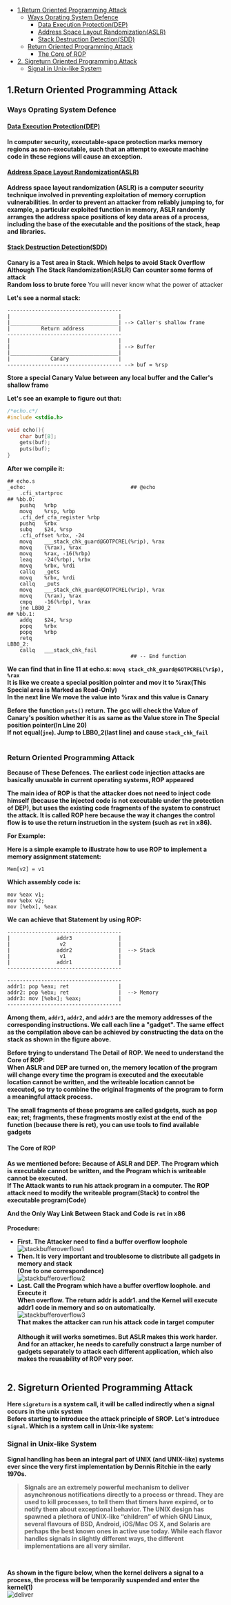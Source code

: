 <!-- vim-markdown-toc GFM -->

* [1.Return Oriented Programming Attack](#1return-oriented-programming-attack)
    * [Ways Oprating System Defence](#ways-oprating-system-defence)
        * [Data Execution Protection(DEP)](#data-execution-protectiondep)
        * [Address Space Layout Randomization(ASLR)](#address-space-layout-randomizationaslr)
        * [Stack Destruction Detection(SDD)](#stack-destruction-detectionsdd)
    * [Return Oriented Programming Attack](#return-oriented-programming-attack)
        * [The Core of ROP](#the-core-of-rop)
* [2. Sigreturn Oriented Programming Attack](#2-sigreturn-oriented-programming-attack)
    * [Signal in Unix-like System](#signal-in-unix-like-system)

<!-- vim-markdown-toc -->

## 1.Return Oriented Programming Attack
### Ways Oprating System Defence
#### [Data Execution Protection(DEP)](https://en.wikipedia.org/wiki/Executable_space_protection#Windows)
**In computer security, executable-space protection marks memory regions as non-executable, such that an attempt to execute machine code in these regions will cause an exception.**

#### [Address Space Layout Randomization(ASLR)](https://en.wikipedia.org/wiki/Address_space_layout_randomization)
**Address space layout randomization (ASLR) is a computer security technique involved in preventing exploitation of memory corruption vulnerabilities. In order to prevent an attacker from reliably jumping to, for example, a particular exploited function in memory, ASLR randomly arranges the address space positions of key data areas of a process, including the base of the executable and the positions of the stack, heap and libraries.**

#### [Stack Destruction Detection(SDD)](https://github.com/Angold-4/Angold4-CSAPP/blob/master/ChapterNotes/Chapter3/canary.md)
**Canary is a Test area in Stack. Which helps to avoid Stack Overflow**<br>
**Although The Stack Randomization(ASLR) Can counter some forms of attack**<br>
**Random loss to brute force** You will never know what the power of attacker



**Let's see a normal stack:**
```
-------------------------------------
|                                   |
|___________________________________| --> Caller's shallow frame
|          Return address           |
-------------------------------------
|                                   |
|                                   | --> Buffer
|___________________________________|
|             Canary                |
------------------------------------- --> buf = %rsp
```
**Store a special Canary Value between any local buffer and the Caller's shallow frame**<br>

**Let's see an example to figure out that:**
```c
/*echo.c*/
#include <stdio.h>

void echo(){
    char buf[8];
    gets(buf);
    puts(buf);
}
```
**After we compile it:**
```assembly
## echo.s
_echo:                                  ## @echo
	.cfi_startproc
## %bb.0:
	pushq	%rbp
	movq	%rsp, %rbp
	.cfi_def_cfa_register %rbp
	pushq	%rbx
	subq	$24, %rsp
	.cfi_offset %rbx, -24
	movq	___stack_chk_guard@GOTPCREL(%rip), %rax
	movq	(%rax), %rax
	movq	%rax, -16(%rbp)
	leaq	-24(%rbp), %rbx
	movq	%rbx, %rdi
	callq	_gets
	movq	%rbx, %rdi
	callq	_puts
	movq	___stack_chk_guard@GOTPCREL(%rip), %rax
	movq	(%rax), %rax
	cmpq	-16(%rbp), %rax
	jne	LBB0_2
## %bb.1:
	addq	$24, %rsp
	popq	%rbx
	popq	%rbp
	retq
LBB0_2:
	callq	___stack_chk_fail
                                        ## -- End function

```
**We can find that in line 11 at echo.s: ```movq stack_chk_guard@GOTPCREL(%rip), %rax```**<br>
**It is like we create a special position pointer and mov it to %rax(This Special area is Marked as Read-Only)<br>**
**In the next line We move the value into %rax and this value is Canary<br>**


**Before the function ```puts()``` return. The gcc will check the Value of Canary's position whether it is as same as the Value store in The Special position pointer(In Line 20)<br>**
**If not equal(```jne```). Jump to LBB0_2(last line) and cause ```stack_chk_fail```**
<br><br>


### Return Oriented Programming Attack
**Because of These Defences. The earliest code injection attacks are basically unusable in current operating systems, ROP appeared**<br>

**The main idea of ROP is that the attacker does not need to inject code himself (because the injected code is not executable under the protection of DEP), but uses the existing code fragments of the system to construct the attack. It is called ROP here because the way it changes the control flow is to use the return instruction in the system (such as `ret` in x86).**
<br>


**For Example:**<br>

**Here is a simple example to illustrate how to use ROP to implement a memory assignment statement:**
```
Mem[v2] = v1
```
**Which assembly code is:**
```assembly
mov %eax v1;
mov %ebx v2;
mov [%ebx], %eax
```

**We can achieve that Statement by using ROP:**<br>

```
-------------------------------------
|               addr3               |
|                v2                 | 
|               addr2               |  --> Stack
|                v1                 |
|               addr1               |
-------------------------------------
```

```
-------------------------------------
addr1: pop %eax; ret                |
addr2: pop %ebx; ret                |  --> Memory
addr3: mov [%ebx]; %eax;            |
-------------------------------------
```
**Among them, `addr1`, `addr2`, and `addr3` are the memory addresses of the corresponding instructions. We call each line a "gadget". The same effect as the compilation above can be achieved by constructing the data on the stack as shown in the figure above.**<br>

**Before trying to understand The Detail of ROP. We need to understand the Core of ROP:**<br>
**When ASLR and DEP are turned on, the memory location of the program will change every time the program is executed and the executable location cannot be written, and the writeable location cannot be executed, so try to combine the original fragments of the program to form a meaningful attack process.**<br>

**The small fragments of these programs are called gadgets, such as pop eax; ret; fragments, these fragments mostly exist at the end of the function (because there is ret), you can use tools to find available gadgets**
<br>

#### The Core of ROP
**As we mentioned before: Because of ASLR and DEP. The Program which is executable cannot be written, and the Program which is writeable cannot be executed.**<br>
**If The Attack wants to run his attack program in a computer. The ROP attack need to modify the writeable program(Stack) to control the executable program(Code)<br>**

**And the Only Way Link Between Stack and Code is ```ret``` in x86**
<br><br>
**Procedure:**
* **First. The Attacker need to find a buffer overflow loophole**
![stackbufferoverflow1](Sources/stackbufferoverflow1.png)<br>
* **Then. It is very important and troublesome to distribute all gadgets in memory and stack<br>(One to one correspondence)<br>**
![stackbufferoverflow2](Sources/stackbufferoverflow2.png)<br>
* **Last. Call the Program which have a buffer overflow loophole. and Execute it<br>When overflow. The return addr is addr1. and the Kernel will execute addr1 code in memory and so on automatically.<br>**
![stackbufferoverflow3](Sources/stackbufferoverflow3.png)<br>
**That makes the attacker can run his attack code in target computer**
<br><br>
**Although it will works sometimes. But ASLR makes this work harder.<br>**
**And for an attacker, he needs to carefully construct a large number of gadgets separately to attack each different application, which also makes the reusability of ROP very poor.**
<br><br>

## 2. Sigreturn Oriented Programming Attack

**Here `sigreturn` is a system call, it will be called indirectly when a signal occurs in the unix system**<br>
**Before starting to introduce the attack principle of SROP. Let's introduce ```signal```. Which is a system call in Unix-like system:** 
<br>

### Signal in Unix-like System
**Signal handling has been an integral part of UNIX (and UNIX-like) systems ever since the very first implementation by Dennis Ritchie in the early 1970s.**
> **Signals are an extremely powerful mechanism to deliver asynchronous notifications directly to a process or thread. They are used to kill processes, to tell them that timers have expired, or to notify them about exceptional behavior. The UNIX design has spawned a plethora of UNIX-like “children” of which GNU Linux, several flavours of BSD, Android, iOS/Mac OS X, and Solaris are perhaps the best known ones in active use today. While each flavor handles signals in slightly different ways, the different implementations are all very similar.**
<br>


**As shown in the figure below, when the kernel delivers a signal to a process, the process will be temporarily suspended and enter the kernel(1)**<br>
![deliver](Sources/deliver.png)<br>







